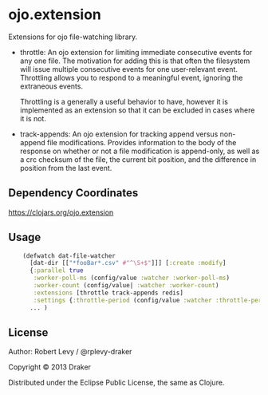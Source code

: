 # ojo.extension

Extensions for ojo file-watching library.

* throttle: An ojo extension for limiting immediate consecutive events for any one file. The motivation for adding this is that often the filesystem will issue multiple consecutive events for one user-relevant event. Throttling allows you to respond to a meaningful event, ignoring the extraneous events.

  Throttling is a generally a useful behavior to have, however it is implemented as an extension so that it can be excluded in cases where it is not.


* track-appends: An ojo extension for tracking append versus non-append file modifications. Provides information to the body of the response on whether or not a file modification is append-only, as well as a crc checksum of the file, the current bit position, and the difference in position from the last event.

## Dependency Coordinates

https://clojars.org/ojo.extension

## Usage

```clojure
    (defwatch dat-file-watcher
      [dat-dir [["*fooBar*.csv" #"^\S+$"]]] [:create :modify]
      {:parallel true
       :worker-poll-ms (config/value :watcher :worker-poll-ms)
       :worker-count (config/value| :watcher :worker-count)
       :extensions [throttle track-appends redis]
       :settings {:throttle-period (config/value :watcher :throttle-period)}}
      ... )
```

## License

Author: Robert Levy / @rplevy-draker

Copyright © 2013 Draker

Distributed under the Eclipse Public License, the same as Clojure.
